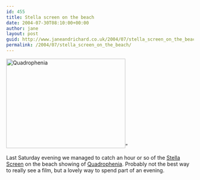 ```yaml
---
id: 455
title: Stella screen on the beach
date: 2004-07-30T08:10:00+00:00
author: jane
layout: post
guid: http://www.janeandrichard.co.uk/2004/07/stella_screen_on_the_beach
permalink: /2004/07/stella_screen_on_the_beach/
---
```

<img src="http://v1.janeandrichard.co.uk/blog/img/stella2004.jpg" width="320" height="240" alt="Quadrophenia" />&#8221;

Last Saturday evening we managed to catch an hour or so of the [Stella Screen](http://www.stellascreen.co.uk/ok.html) on the beach showing of [Quadrophenia](http://www.imdb.com/title/tt0079766/). Probably not the best way to really see a film, but a lovely way to spend part of an evening.